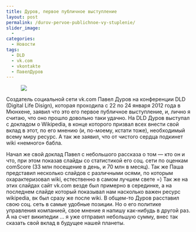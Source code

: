 ```yaml
---
title: Дуров, первое публичное выступление
layout: post
permalink: /durov-pervoe-publichnoe-vy-stuplenie/
slider_image:
  - 
categories:
  - Новости
tags:
  - DLD
  - vk.com
  - vkontakte
  - ПавелДуров
---
```


<figure>
  <a href="http://res.cloudinary.com/doam-ru/image/upload/v1409069992/vkontakte_dog-275x270_d4we1a.png"><img src="http://res.cloudinary.com/doam-ru/image/upload/v1409069992/vkontakte_dog-275x270_d4we1a.png"></a>
</figure>

Создатель социальной сети vk.com Павел Дуров на конференции DLD (Digital Life Disign), которая проходила с 22 по 24 января 2012 года в Мюнхене, заявил что это его первое публичное выступление, и, лично я считаю, что оно прошло довольно таки удачно. На DLD Дуров выступал с докладом о Wikipedia, в конце которого призвал всех внести свой вклад в этот, по его мнению (и, по-моему, кстати тоже), необходимый всему миру ресурс. А так же заявил, что от чистого сердца подкинет wiki &#171;немного&#187; бабла. 

Начал же свой доклад Павел с небольшого рассказа о том &#8212; кто он и что, при этом показав слайды со статистикой его соц. сети по оценкам comScore (33 млн посещение в день, и 70 млн в месяц). Так же Паша представил несколько слайдов с различными осями, по которым охарактеризовал wiki, естественно в самом лучшем свете =) Так же на этих слайдах сайт vk.com везде был примерно в серединке, а на последнем слайде который показывал нам насколько важен ресурс wikipedia, вк был сразу же после wiki. В общем-то Дуров расставил свою соц. сеть в самые удобные позиции. Но о его политике управления компанией, свое мнение я напишу как-нибудь в другой раз. А на счет википедии &#8230; я уже отправил небольшую сумму, внес так сказать свой вклад в будущее нашей планеты.